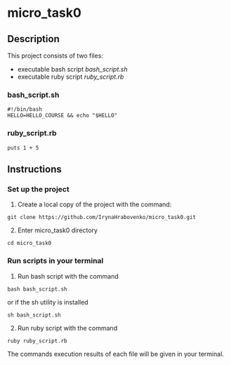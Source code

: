 # micro_task0
## Description
This project consists of two files:
- executable bash script *bash_script.sh*
- executable ruby script *ruby_script.rb*

### bash_script.sh
```
#!/bin/bash
HELLO=HELLO_COURSE && echo "$HELLO"
```
### ruby_script.rb
```
puts 1 + 5
```

## Instructions
### Set up the project
1. Create a local copy of the project with the command:
```
git clone https://github.com/IrynaHrabovenko/micro_task0.git
```
2. Enter micro_task0 directory
```
cd micro_task0
```
### Run scripts in your terminal
1. Run bash script with the command
```
bash bash_script.sh 
```
or if the sh utility is installed
```
sh bash_script.sh
```
2. Run ruby script with the command
```
ruby ruby_script.rb
```
The commands execution results of each file will be given in your terminal.




